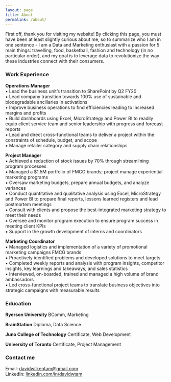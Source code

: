 ```yaml
---
layout: page
title: About
permalink: /about/
---
```


First off, thank you for visiting my website! By clicking this page, you must have been at least slightly curious about me, so to summarize who I am in one sentence - I am a Data and Marketing enthusiast with a passion for 5 main things: travelling, food, basketball, fashion and technology (in no particular order), and my goal is to leverage data to revolutionize the way these industries connect with their consumers.
  
  
### Work Experience

**Operations Manager**  
▪	Lead the business unit’s transition to SharePoint by Q2 FY20  
▪	Lead company transition towards 100% use of sustainable and biodegradable ancillaries in activations  
▪	Improve business operations to find efficiencies leading to increased margins and profits  
▪	Build dashboards using Excel, MicroStrategy and Power BI to readily equip client service team and senior leadership with progress and forecast reports  
▪	Lead and direct cross-functional teams to deliver a project within the constraints of schedule, budget, and scope  
▪	Manage retailer category and supply chain relationships  

**Project Manager**  
▪	Achieved a reduction of stock issues by 70% through streamlining program processes  
▪	Managed a $1.5M portfolio of FMCG brands; project manage experiential marketing programs  
▪	Oversaw marketing budgets, prepare annual budgets, and analyze variances  
▪	Conduct quantitative and qualitative analysis using Excel, MicroStrategy and Power BI to prepare final reports, lessons learned registers and lead postmortem meetings  
▪	Consult with clients and propose the best-integrated marketing strategy to meet their needs  
▪	Oversee and monitor program execution to ensure program success in meeting client KPIs  
▪	Support in the growth development of interns and coordinators  

**Marketing Coordinator**  
▪	Managed logistics and implementation of a variety of promotional marketing campaigns FMCG brands  
▪	Proactively identified problems and developed solutions to meet targets  
▪	Completed weekly reports and analysis with program insights, competitor insights, key learnings and takeaways, and sales statistics  
▪	Interviewed, on-boarded, trained and managed a high volume of brand ambassadors  
▪	Led cross-functional project teams to translate business objectives into strategic campaigns with measurable results  
  
  
### Education
**Ryerson University**
BComm, Marketing

**BrainStation**
Diploma, Data Science

**Juno College of Technology**
Certificate, Web Development

**University of Toronto**
Certificate, Project Management
  
  
### Contact me

Email: [davidwilkentam@gmail.com](mailto:davidwilkentam@gmail.com)  
LinkedIn: [linkedin.com/in/davidwtam](https://www.linkedin.com/in/linkedin.com/in/davidwtam)

